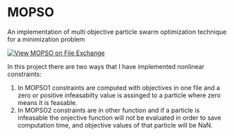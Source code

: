 # MOPSO
An implementation of multi objective particle swarm optimization technique for a minimization problem

[![View MOPSO on File Exchange](https://www.mathworks.com/matlabcentral/images/matlab-file-exchange.svg)](https://se.mathworks.com/matlabcentral/fileexchange/70021-mopso)

In this project there are two ways that I have implemented nonlinear constraints:
1. In MOPSO1 constraints are computed with objectives in one file and a zero or positive infeasabilty value is assinged to a particle where zero means it is feasable.
1. In MOPSO2 constraints are in other function and if a particle is infeasable the onjective function will not be evaluated in order to save computation time, and objective values of that particle will be NaN.

